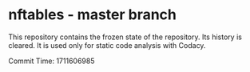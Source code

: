 # nftables - master branch

This repository contains the frozen state of the repository.
Its history is cleared. It is used only for static code
analysis with Codacy.

Commit Time: 1711606985